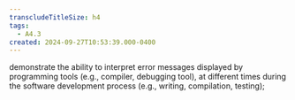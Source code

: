 ```yaml
---
transcludeTitleSize: h4
tags:
  - A4.3
created: 2024-09-27T10:53:39.000-0400
---
```

demonstrate the ability to interpret error messages displayed by programming tools (e.g., compiler, debugging tool), at different times during the software development process (e.g., writing, compilation, testing);